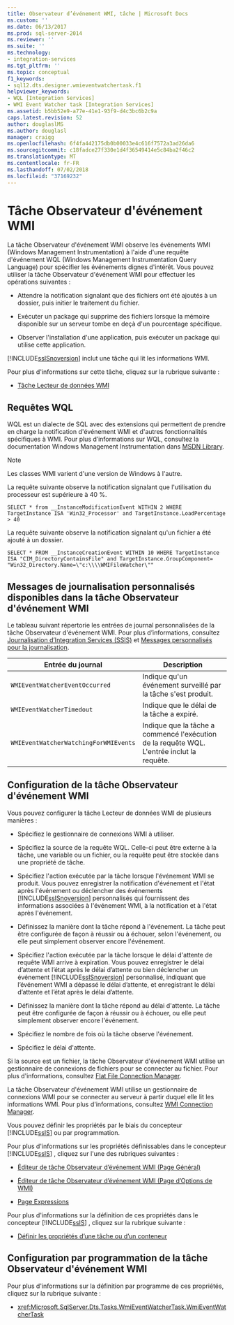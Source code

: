 ```yaml
---
title: Observateur d’événement WMI, tâche | Microsoft Docs
ms.custom: ''
ms.date: 06/13/2017
ms.prod: sql-server-2014
ms.reviewer: ''
ms.suite: ''
ms.technology:
- integration-services
ms.tgt_pltfrm: ''
ms.topic: conceptual
f1_keywords:
- sql12.dts.designer.wmieventwatchertask.f1
helpviewer_keywords:
- WQL [Integration Services]
- WMI Event Watcher task [Integration Services]
ms.assetid: b5bb52e9-a77e-41e1-93f9-d4c3bc6b2c9a
caps.latest.revision: 52
author: douglaslMS
ms.author: douglasl
manager: craigg
ms.openlocfilehash: 6f4fa442175db0b00033e4c616f7572a3ad26da6
ms.sourcegitcommit: c18fadce27f330e1d4f36549414e5c84ba2f46c2
ms.translationtype: MT
ms.contentlocale: fr-FR
ms.lasthandoff: 07/02/2018
ms.locfileid: "37169232"
---
```

# <a name="wmi-event-watcher-task"></a>Tâche Observateur d'événement WMI
  La tâche Observateur d'événement WMI observe les événements WMI (Windows Management Instrumentation) à l'aide d'une requête d'événement WQL (Windows Management Instrumentation Query Language) pour spécifier les événements dignes d'intérêt. Vous pouvez utiliser la tâche Observateur d'événement WMI pour effectuer les opérations suivantes :  
  
-   Attendre la notification signalant que des fichiers ont été ajoutés à un dossier, puis initier le traitement du fichier.  
  
-   Exécuter un package qui supprime des fichiers lorsque la mémoire disponible sur un serveur tombe en deçà d'un pourcentage spécifique.  
  
-   Observer l'installation d'une application, puis exécuter un package qui utilise cette application.  
  
 [!INCLUDE[ssISnoversion](../../includes/ssisnoversion-md.md)] inclut une tâche qui lit les informations WMI.  
  
 Pour plus d'informations sur cette tâche, cliquez sur la rubrique suivante :  
  
-   [Tâche Lecteur de données WMI](wmi-data-reader-task.md)  
  
## <a name="wql-queries"></a>Requêtes WQL  
 WQL est un dialecte de SQL avec des extensions qui permettent de prendre en charge la notification d'événement WMI et d'autres fonctionnalités spécifiques à WMI. Pour plus d’informations sur WQL, consultez la documentation Windows Management Instrumentation dans [MSDN Library](http://go.microsoft.com/fwlink/?linkid=62553).  
  
> [!NOTE]  
>  Les classes WMI varient d'une version de Windows à l'autre.  
  
 La requête suivante observe la notification signalant que l'utilisation du processeur est supérieure à 40 %.  
  
```  
SELECT * from __InstanceModificationEvent WITHIN 2 WHERE TargetInstance ISA 'Win32_Processor' and TargetInstance.LoadPercentage > 40  
```  
  
 La requête suivante observe la notification signalant qu'un fichier a été ajouté à un dossier.  
  
```  
SELECT * FROM __InstanceCreationEvent WITHIN 10 WHERE TargetInstance ISA "CIM_DirectoryContainsFile" and TargetInstance.GroupComponent= "Win32_Directory.Name=\"c:\\\\WMIFileWatcher\""   
```  
  
## <a name="custom-logging-messages-available-on-the-wmi-event-watcher-task"></a>Messages de journalisation personnalisés disponibles dans la tâche Observateur d'événement WMI  
 Le tableau suivant répertorie les entrées de journal personnalisées de la tâche Observateur d'événement WMI. Pour plus d’informations, consultez [Journalisation d’Integration Services &#40;SSIS&#41;](../performance/integration-services-ssis-logging.md) et [Messages personnalisés pour la journalisation](../custom-messages-for-logging.md).  
  
|Entrée du journal|Description|  
|---------------|-----------------|  
|`WMIEventWatcherEventOccurred`|Indique qu'un événement surveillé par la tâche s'est produit.|  
|`WMIEventWatcherTimedout`|Indique que le délai de la tâche a expiré.|  
|`WMIEventWatcherWatchingForWMIEvents`|Indique que la tâche a commencé l'exécution de la requête WQL. L'entrée inclut la requête.|  
  
## <a name="configuration-of-the-wmi-event-watcher-task"></a>Configuration de la tâche Observateur d'événement WMI  
 Vous pouvez configurer la tâche Lecteur de données WMI de plusieurs manières :  
  
-   Spécifiez le gestionnaire de connexions WMI à utiliser.  
  
-   Spécifiez la source de la requête WQL. Celle-ci peut être externe à la tâche, une variable ou un fichier, ou la requête peut être stockée dans une propriété de tâche.  
  
-   Spécifiez l'action exécutée par la tâche lorsque l'événement WMI se produit. Vous pouvez enregistrer la notification d'événement et l'état après l'événement ou déclencher des événements [!INCLUDE[ssISnoversion](../../includes/ssisnoversion-md.md)] personnalisés qui fournissent des informations associées à l'événement WMI, à la notification et à l'état après l'événement.  
  
-   Définissez la manière dont la tâche répond à l'événement. La tâche peut être configurée de façon à réussir ou à échouer, selon l'événement, ou elle peut simplement observer encore l'événement.  
  
-   Spécifiez l'action exécutée par la tâche lorsque le délai d'attente de requête WMI arrive à expiration. Vous pouvez enregistrer le délai d’attente et l’état après le délai d’attente ou bien déclencher un événement [!INCLUDE[ssISnoversion](../../includes/ssisnoversion-md.md)] personnalisé, indiquant que l’événement WMI a dépassé le délai d’attente, et enregistrant le délai d’attente et l’état après le délai d’attente.  
  
-   Définissez la manière dont la tâche répond au délai d'attente. La tâche peut être configurée de façon à réussir ou à échouer, ou elle peut simplement observer encore l'événement.  
  
-   Spécifiez le nombre de fois où la tâche observe l'événement.  
  
-   Spécifiez le délai d'attente.  
  
 Si la source est un fichier, la tâche Observateur d'événement WMI utilise un gestionnaire de connexions de fichiers pour se connecter au fichier. Pour plus d'informations, consultez [Flat File Connection Manager](../connection-manager/file-connection-manager.md).  
  
 La tâche Observateur d'événement WMI utilise un gestionnaire de connexions WMI pour se connecter au serveur à partir duquel elle lit les informations WMI. Pour plus d'informations, consultez [WMI Connection Manager](../connection-manager/wmi-connection-manager.md).  
  
 Vous pouvez définir les propriétés par le biais du concepteur [!INCLUDE[ssIS](../../includes/ssis-md.md)] ou par programmation.  
  
 Pour plus d'informations sur les propriétés définissables dans le concepteur [!INCLUDE[ssIS](../../includes/ssis-md.md)] , cliquez sur l'une des rubriques suivantes :  
  
-   [Éditeur de tâche Observateur d’événement WMI &#40;Page Général&#41;](../general-page-of-integration-services-designers-options.md)  
  
-   [Éditeur de tâche Observateur d’événement WMI &#40;Page d’Options de WMI&#41;](../wmi-event-watcher-task-editor-wmi-options-page.md)  
  
-   [Page Expressions](../expressions/expressions-page.md)  
  
 Pour plus d'informations sur la définition de ces propriétés dans le concepteur [!INCLUDE[ssIS](../../includes/ssis-md.md)] , cliquez sur la rubrique suivante :  
  
-   [Définir les propriétés d’une tâche ou d’un conteneur](../set-the-properties-of-a-task-or-container.md)  
  
## <a name="programmatic-configuration-of-the-wmi-event-watcher-task"></a>Configuration par programmation de la tâche Observateur d'événement WMI  
 Pour plus d'informations sur la définition par programme de ces propriétés, cliquez sur la rubrique suivante :  
  
-   <xref:Microsoft.SqlServer.Dts.Tasks.WmiEventWatcherTask.WmiEventWatcherTask>  
  
  
